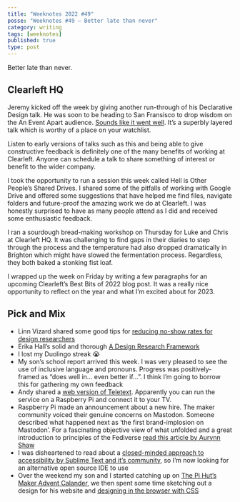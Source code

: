 ```yaml
---
title: "Weeknotes 2022 #49"
posse: "Weeknotes #49 – Better late than never"
category: writing
tags: [weeknotes]
published: true
type: post
---
```


Better late than never.

## Clearleft HQ

Jeremy kicked off the week by giving another run-through of his Declarative Design talk. He was soon to be heading to San Fransisco to drop wisdom on the An Event Apart audience. [Sounds like it went well](https://mastodon.social/@adactio/109502050630433315). It’s a superbly layered talk which is worthy of a place on your watchlist.

Listen to early versions of talks such as this and being able to give constructive feedback is definitely one of the many benefits of working at Clearleft. Anyone can schedule a talk to share something of interest or benefit to the wider company.

I took the opportunity to run a session this week called Hell is Other People’s Shared Drives. I shared some of the pitfalls of working with Google Drive and offered some suggestions that have helped me find files, navigate folders and future-proof the amazing work we do at Clearleft. I was honestly surprised to have as many people attend as I did and received some enthusiastic feedback.

I ran a sourdough bread-making workshop on Thursday for Luke and Chris at Clearleft HQ. It was challenging to find gaps in their diaries to step through the process and the temperature had also dropped dramatically in Brighton which might have slowed the fermentation process. Regardless, they both baked a stonking fist loaf.

I wrapped up the week on Friday by writing a few paragraphs for an upcoming Clearleft’s Best Bits of 2022 blog post. It was a really nice opportunity to reflect on the year and what I’m excited about for 2023.

## Pick and Mix

- Linn Vizard shared some good tips for [reducing no-show rates for design researchers](https://joinlearners.com/talk/three-tips-to-reduce-no-show-rates-for-design-research)
- Erika Hall’s solid and thorough [A Design Research Framework](https://www.muledesign.com/blog/design-research-framework) 
- I lost my Duolingo streak 😭️
- My son’s school report arrived this week. I was very pleased to see the use of inclusive language and pronouns. Progress was positively-framed as “does well in… even better if…”. I think I’m going to borrow this for gathering my own feedback
- Andy shared a [web version of Teletext](https://www.nathanmediaservices.co.uk/teletext-viewer/). Apparently you can run the service on a Raspberry Pi and connect it to your TV.
- Raspberry Pi made an announcement about a new hire. The maker community voiced their genuine concerns on Mastodon. Someone described what happened next as ‘the first brand-implosion on Mastodon’. For a fascinating objective view of what unfolded and a great introduction to principles of the Fediverse [read this article by Aurynn Shaw](https://eiara.nz/posts/2022/Dec/09/a-case-study-on-raspberry-pis-incident-on-the-fediverse/)
- I was disheartened to read about a [closed-minded approach to accessibility by Sublime Text and it’s community](https://mastodon.social/@joelanman/109468040281235934), so I’m now looking for an alternative open source IDE to use
- Over the weekend my son and I started catching up on [The Pi Hut’s Maker Advent Calander](https://thepihut.com/pages/advent), we then spent some time sketching out a design for his website and [designing in the browser with CSS](https://benjamin.parry.is/collecting/thoughts/2022/12/teaching-how-to-fish/)